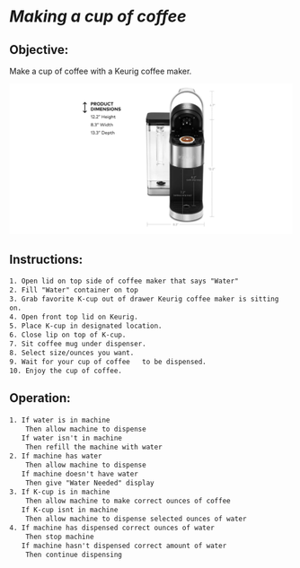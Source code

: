# *Making a cup of coffee*

## Objective:
Make a cup of coffee with a Keurig coffee maker. 


![](Keurig1.png)

## Instructions:
    1. Open lid on top side of coffee maker that says "Water"
    2. Fill "Water" container on top 
    3. Grab favorite K-cup out of drawer Keurig coffee maker is sitting on. 
    4. Open front top lid on Keurig. 
    5. Place K-cup in designated location. 
    6. Close lip on top of K-cup. 
    7. Sit coffee mug under dispenser.
    8. Select size/ounces you want.
    9. Wait for your cup of coffee   to be dispensed. 
    10. Enjoy the cup of coffee. 



## Operation:
    1. If water is in machine
        Then allow machine to dispense
       If water isn't in machine
        Then refill the machine with water 
    2. If machine has water
        Then allow machine to dispense
       If machine doesn't have water
        Then give "Water Needed" display 
    3. If K-cup is in machine
        Then allow machine to make correct ounces of coffee
       If K-cup isnt in machine 
        Then allow machine to dispense selected ounces of water
    4. If machine has dispensed correct ounces of water
        Then stop machine
       If machine hasn't dispensed correct amount of water
        Then continue dispensing
        

